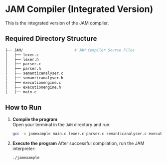# JAM Compiler (Integrated Version)

This is the integrated version of the JAM compiler.

## Required Directory Structure
   
   ```bash
├── JAM/                       # JAM Compiler Source Files
│   ├── lexer.c
│   ├── lexer.h
│   ├── parser.c
│   ├── parser.h
│   ├── semanticanalyser.c
│   ├── semanticanalyser.h
│   ├── executionengine.c
│   ├── executionengine.h
│   ├── main.c                 
```
##  How to Run

1. **Compile the program**  
   Open your terminal in the `JAM` directory and run:

   ```bash
   gcc -o jamexample main.c lexer.c parser.c semanticanalyser.c executionengine.c -Wall -g 
   ```
2. **Execute the program**
   After successful compilation, run the JAM interpreter:
   ```bash
   ./jamexample 
   ```